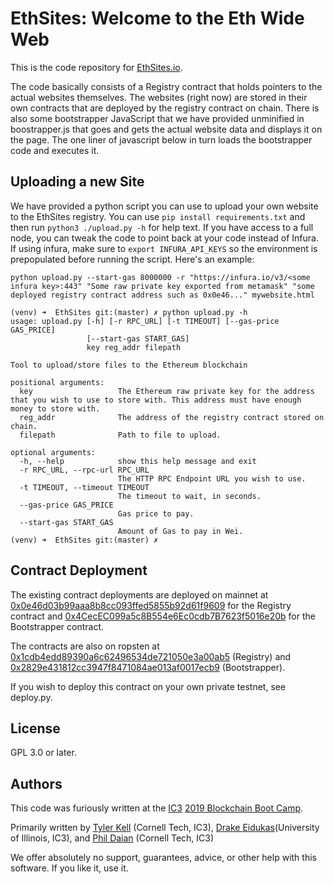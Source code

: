 EthSites: Welcome to the Eth Wide Web
============

This is the code repository for [EthSites.io](https://ethsites.io).

The code basically consists of a Registry contract that holds pointers to the actual websites themselves. The websites (right now) are stored in their own contracts that are deployed by the registry contract on chain. There is also some bootstrapper JavaScript that we have provided unminified in boostrapper.js that goes and gets the actual website data and displays it on the page. The one liner of javascript below in turn loads the bootstrapper code and executes it.

## Uploading a new Site

We have provided a python script you can use to upload your own website to the EthSites registry. You can use `pip install requirements.txt` and then run `python3 ./upload.py -h` for help text. If you have access to a full node, you can tweak the code to point back at your code instead of Infura. If using infura, make sure to `export INFURA_API_KEYS` so the environment is prepopulated before running the script. Here's an example:

```
python upload.py --start-gas 8000000 -r "https://infura.io/v3/<some infura key>:443" "Some raw private key exported from metamask" "some deployed registry contract address such as 0x0e46..." mywebsite.html
```


```
(venv) ➜  EthSites git:(master) ✗ python upload.py -h 
usage: upload.py [-h] [-r RPC_URL] [-t TIMEOUT] [--gas-price GAS_PRICE]
                 [--start-gas START_GAS]
                 key reg_addr filepath

Tool to upload/store files to the Ethereum blockchain

positional arguments:
  key                   The Ethereum raw private key for the address that you wish to use to store with. This address must have enough money to store with.
  reg_addr              The address of the registry contract stored on chain.
  filepath              Path to file to upload.

optional arguments:
  -h, --help            show this help message and exit
  -r RPC_URL, --rpc-url RPC_URL
                        The HTTP RPC Endpoint URL you wish to use.
  -t TIMEOUT, --timeout TIMEOUT
                        The timeout to wait, in seconds.
  --gas-price GAS_PRICE
                        Gas price to pay.
  --start-gas START_GAS
                        Amount of Gas to pay in Wei.
(venv) ➜  EthSites git:(master) ✗ 
```


## Contract Deployment

The existing contract deployments are deployed on mainnet at [0x0e46d03b99aaa8b8cc093ffed5855b92d61f9609](https://etherscan.io/address/0x0e46d03b99aaa8b8cc093ffed5855b92d61f9609) for the Registry contract and [0x4CecEC099a5c8B554e6Ec0cdb7B7623f5016e20b](https://etherscan.io/address/0x4CecEC099a5c8B554e6Ec0cdb7B7623f5016e20b) for the Bootstrapper contract.

The contracts are also on ropsten at [0x1cdb4edd89390a6c62496534de721050e3a00ab5](https://ropsten.etherscan.io/address/0x1cdb4edd89390a6c62496534de721050e3a00ab5) (Registry) and [0x2829e431812cc3947f8471084ae013af0017ecb9](https://ropsten.etherscan.io/address/0x2829e431812cc3947f8471084ae013af0017ecb9) (Bootstrapper).

If you wish to deploy this contract on your own private testnet, see deploy.py.

## License

GPL 3.0 or later.

## Authors

This code was furiously written at the [IC3](https://www.initc3.org) [2019 Blockchain Boot Camp](https://www.initc3.org/events/2019-06-10-IC3-Blockchain-Boot-Camp.html).

Primarily written by [Tyler Kell](https://twitter.com/relyt29) (Cornell Tech, IC3), [Drake Eidukas](https://twitter.com/DrakeEidukas)(University of Illinois, IC3), and [Phil Daian](https://twitter.com/phildaian) (Cornell Tech, IC3)

We offer absolutely no support, guarantees, advice, or other help with this software. If you like it, use it.
